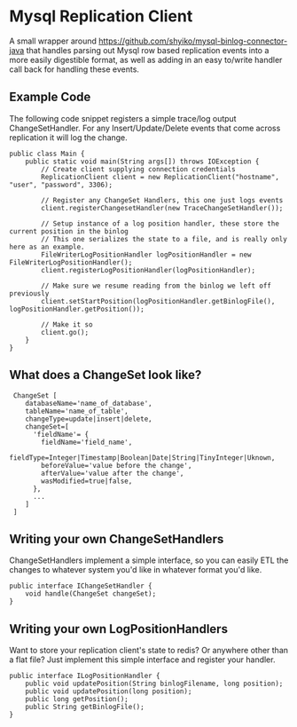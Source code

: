 # Mysql Replication Client
A small wrapper around https://github.com/shyiko/mysql-binlog-connector-java that handles parsing out Mysql row based replication events into a more easily digestible format, as well as adding in an easy to/write handler call back for handling these events.

## Example Code
The following code snippet registers a simple trace/log output ChangeSetHandler.  For any Insert/Update/Delete events that come across replication it will log the change.
```
public class Main {
    public static void main(String args[]) throws IOException {
        // Create client supplying connection credentials
        ReplicationClient client = new ReplicationClient("hostname", "user", "password", 3306);
        
        // Register any ChangeSet Handlers, this one just logs events
        client.registerChangesetHandler(new TraceChangeSetHandler());

        // Setup instance of a log position handler, these store the current position in the binlog
        // This one serializes the state to a file, and is really only here as an example.
        FileWriterLogPositionHandler logPositionHandler = new FileWriterLogPositionHandler();
        client.registerLogPositionHandler(logPositionHandler);

        // Make sure we resume reading from the binlog we left off previously
        client.setStartPosition(logPositionHandler.getBinlogFile(), logPositionHandler.getPosition());

        // Make it so
        client.go();
    }
}
```

## What does a ChangeSet look like?
```
 ChangeSet [
    databaseName='name_of_database',
    tableName='name_of_table',
    changeType=update|insert|delete,
    changeSet=[
      'fieldName'= {
        fieldName='field_name',
        fieldType=Integer|Timestamp|Boolean|Date|String|TinyInteger|Uknown,
        beforeValue='value before the change',
        afterValue='value after the change',
        wasModified=true|false,
      },
      ...
    ]
 ]
```

## Writing your own ChangeSetHandlers
ChangeSetHandlers implement a simple interface, so you can easily ETL the changes to whatever system you'd like in whatever format you'd like.
```
public interface IChangeSetHandler {
    void handle(ChangeSet changeSet);
}
```

## Writing your own LogPositionHandlers
Want to store your replication client's state to redis? Or anywhere other than a flat file?  Just implement this simple interface and register your handler.
```
public interface ILogPositionHandler {
    public void updatePosition(String binlogFilename, long position);
    public void updatePosition(long position);
    public long getPosition();
    public String getBinlogFile();
}
```
